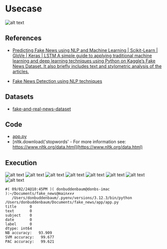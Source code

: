 #  Usecase

![alt text](image.png)


## References

- [Predicting Fake News using NLP and Machine Learning | Scikit-Learn | GloVe | Keras | LSTM
A simple guide to applying traditional machine learning and deep learning techniques using Python on Kaggle’s Fake News Dataset. It also briefly includes text and stylometric analysis of the articles.](https://towardsdatascience.com/predicting-fake-news-using-nlp-and-machine-learning-scikit-learn-glove-keras-lstm-7bbd557c3443)

- [Fake News Detection using NLP techniques](https://medium.com/analytics-vidhya/fake-news-detection-using-nlp-techniques-c2dc4be05f99)

## Datasets

- [fake-and-real-news-dataset](https://www.kaggle.com/mrisdal/fake-and-real-news-dataset)   

## Code

- [app.py](https://github.com/donb4iu/30dayML/blob/main/30days/day7/app.py)
- [nltk.download('stopwords' - For more information see: https://www.nltk.org/data.html](https://www.nltk.org/data.html)

## Execution

![alt text](image-1.png)
![alt text](image-2.png)
![alt text](image-3.png)
![alt text](image-5.png)
![alt text](image-4.png)
![alt text](image-6.png)
![alt text](image-7.png)
![alt text](image-8.png)


```
#( 09/02/24@10:45PM )( donbuddenbaum@donbs-imac ):~/Documents/fake_news@main✗✗✗
   /Users/donbuddenbaum/.pyenv/versions/3.12.3/bin/python /Users/donbuddenbaum/Documents/fake_news/app/app.py
title      0
text       0
subject    0
date       0
label      0
dtype: int64
NB accuracy:   93.909
SVM accuracy:   99.677
PAC accuracy:   99.621
```